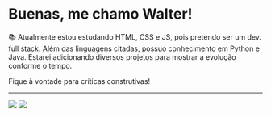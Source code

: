 <h1>Buenas, me chamo Walter!</h1>

📚 Atualmente estou estudando HTML, CSS e JS, pois pretendo ser um dev. full stack. Além das linguagens citadas, possuo conhecimento em Python e Java. Estarei adicionando diversos projetos para mostrar a evolução conforme o tempo.

Fique à vontade para críticas construtivas!

<hr>

<div> 
  <a href="https://www.instagram.com/walterturcatti/" target="_blank"><img src="https://img.shields.io/badge/-Instagram-%23E4405F?style=for-the-badge&logo=instagram&logoColor=white" target="_blank"></a>
  <a href = "mailto:walterturcatti@hotmail.com"><img src="https://img.shields.io/badge/-Gmail-%23333?style=for-the-badge&logo=gmail&logoColor=white" target="_blank"></a>
</div>
